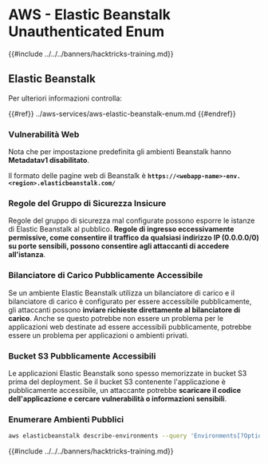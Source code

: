 # AWS - Elastic Beanstalk Unauthenticated Enum

{{#include ../../../banners/hacktricks-training.md}}

## Elastic Beanstalk

Per ulteriori informazioni controlla:

{{#ref}}
../aws-services/aws-elastic-beanstalk-enum.md
{{#endref}}

### Vulnerabilità Web

Nota che per impostazione predefinita gli ambienti Beanstalk hanno **Metadatav1 disabilitato**.

Il formato delle pagine web di Beanstalk è **`https://<webapp-name>-env.<region>.elasticbeanstalk.com/`**

### Regole del Gruppo di Sicurezza Insicure

Regole del gruppo di sicurezza mal configurate possono esporre le istanze di Elastic Beanstalk al pubblico. **Regole di ingresso eccessivamente permissive, come consentire il traffico da qualsiasi indirizzo IP (0.0.0.0/0) su porte sensibili, possono consentire agli attaccanti di accedere all'istanza**.

### Bilanciatore di Carico Pubblicamente Accessibile

Se un ambiente Elastic Beanstalk utilizza un bilanciatore di carico e il bilanciatore di carico è configurato per essere accessibile pubblicamente, gli attaccanti possono **inviare richieste direttamente al bilanciatore di carico**. Anche se questo potrebbe non essere un problema per le applicazioni web destinate ad essere accessibili pubblicamente, potrebbe essere un problema per applicazioni o ambienti privati.

### Bucket S3 Pubblicamente Accessibili

Le applicazioni Elastic Beanstalk sono spesso memorizzate in bucket S3 prima del deployment. Se il bucket S3 contenente l'applicazione è pubblicamente accessibile, un attaccante potrebbe **scaricare il codice dell'applicazione e cercare vulnerabilità o informazioni sensibili**.

### Enumerare Ambienti Pubblici
```bash
aws elasticbeanstalk describe-environments --query 'Environments[?OptionSettings[?OptionName==`aws:elbv2:listener:80:defaultProcess` && contains(OptionValue, `redirect`)]].{EnvironmentName:EnvironmentName, ApplicationName:ApplicationName, Status:Status}' --output table
```
{{#include ../../../banners/hacktricks-training.md}}
